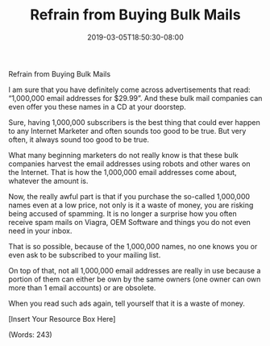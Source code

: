 ﻿---
title: "Refrain from Buying Bulk Mails"
date: 2019-03-05T18:50:30-08:00
description: "List Building Tips for Web Success"
featured_image: "/images/List Building.jpg"
tags: ["List Building"]
---

Refrain from Buying Bulk Mails


I am sure that you have definitely come across advertisements that read: “1,000,000 email addresses for $29.99”. And these bulk mail companies can even offer you these names in a CD at your doorstep.

Sure, having 1,000,000 subscribers is the best thing that could ever happen to any Internet Marketer and often sounds too good to be true. But very often, it always sound too good to be true.

What many beginning marketers do not really know is that these bulk companies harvest the email addresses using robots and other wares on the Internet. That is how the 1,000,000 email addresses come about, whatever the amount is.

Now, the really awful part is that if you purchase the so-called 1,000,000 names even at a low price, not only is it a waste of money, you are risking being accused of spamming. It is no longer a surprise how you often receive spam mails on Viagra, OEM Software and things you do not even need in your inbox.

That is so possible, because of the 1,000,000 names, no one knows you or even ask to be subscribed to your mailing list.

On top of that, not all 1,000,000 email addresses are really in use because a portion of them can either be own by the same owners (one owner can own more than 1 email accounts) or are obsolete.

When you read such ads again, tell yourself that it is a waste of money.


[Insert Your Resource Box Here]

(Words: 243)



